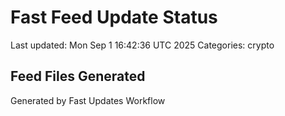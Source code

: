 # Fast Feed Update Status
Last updated: Mon Sep  1 16:42:36 UTC 2025
Categories: crypto

## Feed Files Generated

Generated by Fast Updates Workflow
